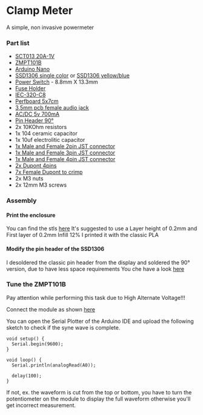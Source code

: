 # Clamp Meter
A simple, non invasive powermeter

### Part list
* [SCT013 20A-1V](https://www.poweruc.pl/collections/split-core-current-transformers2/products/split-core-current-transformer-sct013-rated-input-5a-100a?variant=6876754837548)
* [ZMPT101B](https://www.amazon.it/ANGEEK-ZMPT101B-Voltage-Transformer-Arduino/dp/B07ZDJS7CD/ref=sr_1_5?crid=2VDKQQ92EFPPX&keywords=zmpt101b&qid=1661873666&sprefix=zmpt%2Caps%2C177&sr=8-5)
* [Arduino Nano](https://www.amazon.it/AZDelivery-Atmega328-compatibile-Arduino-CH340/dp/B01LWSJBTD/ref=sr_1_5?__mk_it_IT=%C3%85M%C3%85%C5%BD%C3%95%C3%91&crid=2W9PAR9ZX076H&keywords=arduino+nano&qid=1661873718&sprefix=arduino+nano%2Caps%2C186&sr=8-5)
* [SSD1306 single color](https://www.amazon.it/AZDelivery-Display-retroilluminato-Raspberry-gratuito/dp/B01L9GC470/ref=sr_1_4?__mk_it_IT=%C3%85M%C3%85%C5%BD%C3%95%C3%91&crid=2PD4DDDC4VGNB&keywords=ssd1306&qid=1661873867&sprefix=ssd1306%2Caps%2C156&sr=8-4&th=1) or [SSD1306 yellow/blue](https://www.amazon.it/ARCELI-pollici-SSD1306-auto-luminoso-Raspberry/dp/B07J2QWF43/ref=sr_1_29?__mk_it_IT=%C3%85M%C3%85%C5%BD%C3%95%C3%91&crid=2PD4DDDC4VGNB&keywords=ssd1306&qid=1661874005&sprefix=ssd1306%2Caps%2C156&sr=8-29)
* [Power Switch](https://it.aliexpress.com/item/32813951635.html?spm=a2g0o.order_list.0.0.21ef3696thxWUk&gatewayAdapt=glo2ita) - 8.8mm X 13.3mm
* [Fuse Holder](https://www.ebay.it/itm/291730713153)
* [IEC-320-C8](https://www.ebay.it/itm/254880092205)
* [Perfboard 5x7cm](https://www.amazon.it/AZDelivery-Prototipo-Breadboard-Circuit-progetti/dp/B078HV79XX/ref=sr_1_1_sspa?__mk_it_IT=%C3%85M%C3%85%C5%BD%C3%95%C3%91&crid=1B4T7OKXY22JA&keywords=millefori&qid=1662108280&sprefix=millefori%2Caps%2C172&sr=8-1-spons&smid=A1X7QLRQH87QA3&th=1)
* [3,5mm pcb female audio jack](https://www.ebay.it/itm/201058258889)
* [AC/DC 5v 700mA](https://www.ebay.it/itm/332431319967?hash=item4d6673639f:g:ZL4AAOSw9JpcUvK0&amdata=enc%3AAQAHAAAAoK24RYejD0UpURP6y4e2oS7S%2Bev3zT%2BBxDCNzojMF3abUKjWitjZhNMoOReyx8eNTcwhip0FSz%2Fs5ZuitWlN8T2msyWbVs9j1raZCec0AtPl6JP9qMpz1dH2mj2refrOUvIaO3V2K8B%2F1wveC7XQRnYUdag0iCCLwOld0Es8B8JUI3C1hO1gmo44rl6fmJTCnwSRcbVkkqSbWzRfeDDwaqE%3D%7Ctkp%3ABk9SR8KG0NbfYA)
* [Pin Header 90°](https://www.amazon.it/Aussel-2-54mm-Breakable-Connector-Arduino/dp/B01MDRPUFU/ref=sr_1_17_sspa?__mk_it_IT=%C3%85M%C3%85%C5%BD%C3%95%C3%91&crid=5G0OXWIGSXMU&keywords=pin%2Bheader%2B90%2Bgradi%2Bmale&qid=1662108595&sprefix=pin%2Bheader%2B90%2Bgradi%2Bmal%2Caps%2C139&sr=8-17-spons&th=1)
* 2x 10KOhm resistors
* 1x 104 ceramic capacitor
* 1x 10uf electrolitic capacitor
* [1x Male and Female 2pin JST connector](https://www.amazon.it/CQRobot-Pieces-2-54mm-JST-XHR-Connector/dp/B01EQGNZ2I/ref=sr_1_1_sspa?__mk_it_IT=%C3%85M%C3%85%C5%BD%C3%95%C3%91&crid=C73LLDUMZDPZ&keywords=jst&qid=1662109381&sprefix=jst%2Caps%2C244&sr=8-1-spons&psc=1)
* [1x Male and Female 3pin JST connector](https://www.amazon.it/CQRobot-Pieces-2-54mm-JST-XHR-Connector/dp/B01EQGNZ2I/ref=sr_1_1_sspa?__mk_it_IT=%C3%85M%C3%85%C5%BD%C3%95%C3%91&crid=C73LLDUMZDPZ&keywords=jst&qid=1662109381&sprefix=jst%2Caps%2C244&sr=8-1-spons&psc=1)
* [1x Male and Female 4pin JST connector](https://www.amazon.it/CQRobot-Pieces-2-54mm-JST-XHR-Connector/dp/B01EQGNZ2I/ref=sr_1_1_sspa?__mk_it_IT=%C3%85M%C3%85%C5%BD%C3%95%C3%91&crid=C73LLDUMZDPZ&keywords=jst&qid=1662109381&sprefix=jst%2Caps%2C244&sr=8-1-spons&psc=1)
* [2x Dupont 4pins](https://www.ebay.it/itm/231161797482?hash=item35d2511b6a:g:voEAAOxyj4hTIHg2)
* [7x Female Dupont to crimp](https://www.ebay.it/itm/331155852325?hash=item4d1a6d4c25:g:KLQAAOSwzhVWq8K8)
* 2x M3 nuts
* 2x 12mm M3 screws

### Assembly
#### Print the enclosure
You can find the stls [here](https://github.com/MrLoba81/clamp-meter/tree/main/enclosure)
It's suggested to use a Layer height of 0.2mm and First layer of 0.2mm Infill 12%
I printed it with the classic PLA

#### Modify the pin header of the SSD1306
I desoldered the classic pin header from the display and soldered the 90° version, due to have less space requirements
You che have a look [here](https://github.com/MrLoba81/clamp-meter/blob/main/images/display.jpg)

### Tune the ZMPT101B
Pay attention while performing this task due to High Alternate Voltage!!!

Connect the module as shown [here](https://github.com/MrLoba81/clamp-meter/blob/main/images/ZMPT101B.jpg)

You can open the Serial Plotter of the Arduino IDE and upload the following sketch to check if the syne wave is complete.
```
void setup() {  
  Serial.begin(9600);
}

void loop() {
  Serial.println(analogRead(A0));

  delay(100);
}
```
If not, ex. the waveform is cut from the top or bottom, you have to turn the potentiometer on the module to display the full waveform otherwise you'll get incorrect measurement.
